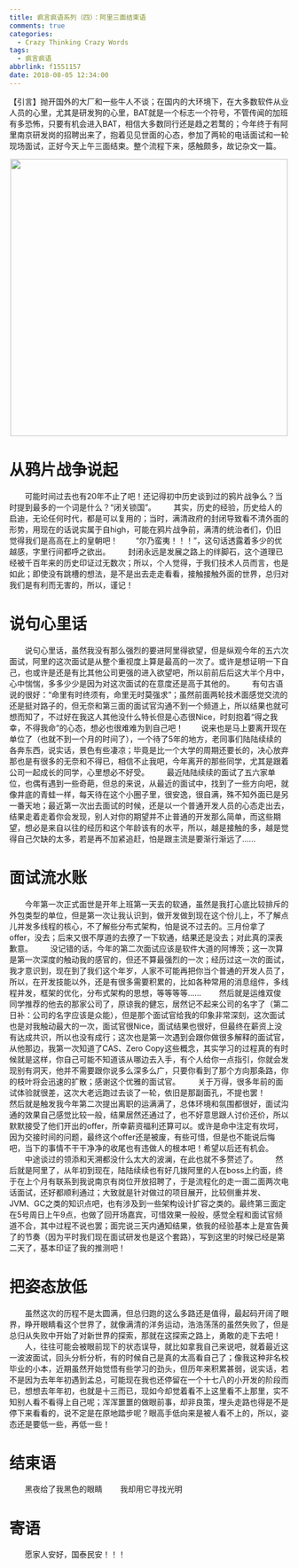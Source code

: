 ```yaml
---
title: 疯言疯语系列（四）：阿里三面结束语
comments: true
categories:
  - Crazy Thinking Crazy Words
tags:
  - 疯言疯语
abbrlink: f1551157
date: 2018-08-05 12:34:00
---
```

【引言】抛开国外的大厂和一些牛人不谈；在国内的大环境下，在大多数软件从业人员的心里，尤其是研发狗的心里，BAT就是一个标志一个符号，不管传闻的加班有多恐怖，只要有机会进入BAT，相信大多数同行还是趋之若鹜的；今年终于有阿里南京研发岗的招聘出来了，抱着见见世面的心态，参加了两轮的电话面试和一轮现场面试，正好今天上午三面结束。整个流程下来，感触颇多，故记杂文一篇。
<div align=center><img src="/img/2018/2018-08-05-01.jpg" width="500"/></div>
<!-- more -->

# 从鸦片战争说起
&emsp;&emsp;可能时间过去也有20年不止了吧！还记得初中历史谈到过的鸦片战争么？当时提到最多的一个词是什么？“闭关锁国”。
&emsp;&emsp;其实，历史的经验，历史给人的启迪，无论任何时代，都是可以复用的；当时，满清政府的封闭导致看不清外面的形势，用现在的话说实属于自high，可能在鸦片战争前，满清的统治者们，仍旧觉得我们是高高在上的皇朝吧！
&emsp;&emsp;“尔乃蛮夷！！！”，这句话透露着多少的优越感，字里行间都呼之欲出。
&emsp;&emsp;封闭永远是发展之路上的绊脚石，这个道理已经被千百年来的历史印证过无数次；所以，个人觉得，于我们技术人员而言，也是如此；即使没有跳槽的想法，是不是出去走走看看，接触接触外面的世界，总归对我们是有利而无害的，所以，谨记！

# 说句心里话
&emsp;&emsp;说句心里话，虽然我没有那么强烈的要进阿里得欲望，但是纵观今年的五六次面试，阿里的这次面试是从整个重视度上算是最高的一次了。或许是想证明一下自己，也或许是还是有比其他公司更强的进入欲望吧，所以前前后后这大半个月中，心中惴惴，多多少少是因为对这次面试的在意度还是高于其他的。
&emsp;&emsp;有句古语说的很好：“命里有时终须有，命里无时莫强求”；虽然前面两轮技术面感觉交流的还是挺对路子的，但无奈和第三面的面试官沟通不到一个频道上，所以结果也就可想而知了，不过好在我这人其他没什么特长但是心态很Nice，时刻抱着“得之我幸，不得我命”的心态，想必也很难难为到自己吧！
&emsp;&emsp;说来也是马上要离开现在单位了（也就不到一个月的时间了），一个待了5年的地方，老同事们陆陆续续的各奔东西，说实话，景色有些凄凉；毕竟是比一个大学的周期还要长的，决心放弃那也是有很多的无奈和不得已，相信不止我吧，今年离开的那些同学，尤其是跟着公司一起成长的同学，心里想必不好受。
&emsp;&emsp;最近陆陆续续的面试了五六家单位，也偶有遇到一些奇葩，但总的来说，从最近的面试中，找到了一些方向吧，就像井底的青蛙一样，每天待在这个小圈子里，很安逸，很自满，殊不知外面已是另一番天地；最近第一次出去面试的时候，还是以一个普通开发人员的心态走出去，结果走着走着你会发现，别人对你的期望并不止普通的开发那么简单，而这些期望，想必是来自以往的经历和这个年龄该有的水平，所以，越是接触的多，越是觉得自己欠缺的太多，若是再不加紧追赶，怕是跟主流是要渐行渐远了......

# 面试流水账
&emsp;&emsp;今年第一次正式面世是开年上班第一天去的软通，虽然是我打心底比较排斥的外包类型的单位，但是第一次让我认识到，做开发做到现在这个份儿上，不了解点儿并发多线程的核心，不了解些分布式架构，怕是说不过去的。三月份拿了offer，没去；后来又很不厚道的去撩了一下软通，结果还是没去；对此真的深表歉意。
&emsp;&emsp;没记错的话，今年的第二次面试应该是软件大道的阿博茨；这一次算是第一次深度的触动我的感官的，但还不算最强烈的一次；经历过这一次的面试，我才意识到，现在到了我们这个年岁，人家不可能再把你当个普通的开发人员了，所以，在开发技能以外，还是有很多需要积累的，比如各种常用的消息组件，多线程并发，框架的优化，分布式架构的思想，等等等等......
&emsp;&emsp;然后就是运维双俊同学推荐的他去的那家公司了，原谅我的健忘，居然记不起来公司的名字了（第二日补：公司的名字应该是众能），但是那个面试官给我的印象非常深刻，这次面试也是对我触动最大的一次，面试官很Nice，面试结果也很好，但最终在薪资上没有达成共识，所以也没有成行；这次也是第一次遇到会跟你做很多解释的面试官，从他那边，我第一次知道了CAS、Zero Copy这些概念，其实学习的过程真的有时候就是这样，你自己可能不知道该从哪边去入手，有个人给你一点指引，你就会发现别有洞天，他并不需要跟你说多么深多么广，只要你看到了那个方向那条路，你的枝叶将会迅速的扩散；感谢这个优雅的面试官。
&emsp;&emsp;关于万得，很多年前的面试体验就很差，这次大老远跑过去谈了一轮，依旧是那副面孔，不提也罢！
&emsp;&emsp;然后就是触发我今年第二次提出离职的运满满了，总体环境和氛围都很好，面试沟通的效果自己感觉比较一般，结果居然还通过了，也不好意思跟人讨价还价，所以默默接受了他们开出的offer，所幸薪资福利还算可以。或许是命中注定有坎坷，因为交接时间的问题，最终这个offer还是被废，有些可惜，但是也不能说后悔吧，当下的事情不干干净净的收尾也有违做人的根本吧！希望以后还有机会。
&emsp;&emsp;中途谈过的领添和天溯都没什么太大的波澜，在此也就不多赘述了。
&emsp;&emsp;然后就是阿里了，从年初到现在，陆陆续续也有好几拨阿里的人在boss上约面，终于在上个月有联系到我说南京有岗位开放招聘了，于是流程化的走一面二面两次电话面试，还好都顺利通过；大致就是针对做过的项目展开，比较侧重并发、JVM、GC之类的知识点吧，也有涉及到一些架构设计扩容之类的。最终第三面定在5号周日上午9点，也做了回开场嘉宾，可惜效果一般般，感觉全程和面试官频道不合，其中过程不说也罢；面完说三天内通知结果，依我的经验基本上是宣告黄了的节奏（因为平时我们现在面试研发也是这个套路），写到这里的时候已经是第二天了，基本印证了我的推测吧！

# 把姿态放低
&emsp;&emsp;虽然这次的历程不是太圆满，但总归跑的这么多路还是值得，最起码开阔了眼界，睁开眼睛看这个世界了，就像满清的洋务运动，浩浩荡荡的虽然失败了，但是总归从失败中开始了对新世界的探索，那就在这探索之路上，勇敢的走下去吧！
&emsp;&emsp;人，往往可能会被眼前现下的状态误导，就比如拿我自己来说吧，就着最近这一波波面试，回头分析分析，有的时候自己是真的太高看自己了；像我这种非名校毕业的小本，近期虽然开始觉悟有些学习的劲头，但历年来积累甚弱，说实话，若不是因为去年年初遇到孟总，可能现在我也还停留在一个十七八的小开发的阶段而已，想想去年年初，也就是十三而已，现如今却觉着看不上这里看不上那里，实不知别人看不看得上自己呢；浑浑噩噩的做眼前事，却非良策，埋头走路也得是不是停下来看看的，说不定是在原地踏步呢？眼高手低向来是被人看不上的，所以，姿态还是要低一些，再低一些！

# 结束语
&emsp;&emsp;黑夜给了我黑色的眼睛
&emsp;&emsp;我却用它寻找光明

# 寄语
&emsp;&emsp;愿家人安好，国泰民安！！！